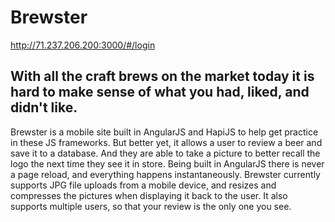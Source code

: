 # Brewster 
http://71.237.206.200:3000/#/login

## With all the craft brews on the market today it is hard to make sense of what you had, liked, and didn't like. 
Brewster is a mobile site built in AngularJS and HapiJS to help get practice in these JS frameworks. But better yet, it allows a user to review a beer and save it to a database. And they are able to take a picture to better recall the logo the next time they see it in store. Being built in AngularJS there is never a page reload, and everything happens instantaneously. Brewster currently supports JPG file uploads from a mobile device, and resizes and compresses the pictures when displaying it back to the user. It also supports multiple users, so that your review is the only one you see. 
